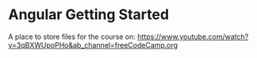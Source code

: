 # Angular Getting Started

A place to store files for the course on:
https://www.youtube.com/watch?v=3qBXWUpoPHo&ab_channel=freeCodeCamp.org
